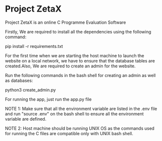 # Project ZetaX

Project ZetaX is an online C Programme Evaluation Software

Firstly, We are required to install all the dependencies using the following command:

pip install -r requirements.txt

For the first time when we are starting the host machine to launch the
website on a local network, we have to ensure that the database tables
are created.Also, We are required to create an admin for the website.

Run the following commands in the bash shell for creating an admin as well as databases:

python3 create_admin.py

For running the app, just run the app.py file

NOTE 1: Make sure that all the environment variable are listed in the .env file and 
      run "source .env" on the bash shell to ensure all the environment variable are
      defined. 

NOTE 2: Host machine should be running UNIX OS as the commands used for running the C files
are compatible only with UNIX bash shell.
